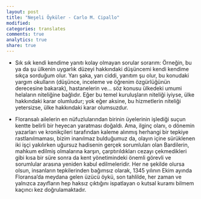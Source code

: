 ```yaml
---
layout: post
title: "Neşeli Öyküler - Carlo M. Cipallo"
modified:
categories: translates
comments: true
analytics: true
share: true
---
```


-   Sık sık kendi kendime yanıtı kolay olmayan sorular sorarım: 
Örneğin, bu ya da şu ülkenin uygarlık düzeyi hakkındaki düşüncemi kendi kendime 
sıkça sorduğum olur. Yarı şaka, yarı ciddi, yanıtım şu olur, bu konudaki yargım 
okulların (düşünce, inceleme ve öğrenim özgürlüğünün derecesine bakarak), 
hastanelerin ve… söz konusu ülkedeki umumi helaların niteliğine bağlıdır. 
Eğer bu temel kuruluşların niteliği iyiyse, ülke hakkındaki karar olumludur; 
yok eğer aksine, bu hizmetlerin niteliği yetersizse, ülke hakkındaki karar olumsuzdur.

-   Floransalı ailelerin en nüfuzlularından birinin üyelerinin işlediği suçun 
kentte belirli bir heyecan yaratması doğaldı. Ama, ilginç olanı, o dönemin yazarları ve 
kronikçileri tarafından kaleme alınmış herhangi bir tepkiye rastlanılmaması, bizim inanılmaz 
bulduğumuz da, olayın içine sürüklenen iki işçi yakılırken uğursuz hadisenin gerçek sorumluları 
olan Bardilerin, mahkum edilmiş olmalarına karşın, çarptırıldıkları cezayı çekmedikleri 
gibi kısa bir süre sonra da kent yönetimindeki önemli görevli ve sorumlular arasına yeniden 
kabul edilmeleridir. Her ne şekilde olursa olsun, insanların tepkilerinden bağımsız olarak, 
1345 yılının Ekim ayında Floransa’da meydana gelen üzücü öykü, son tahlilde, her zaman ve 
yalnızca zayıfların hep haksız çıktığını ispatlayan o kutsal kuramı bilmem kaçıncı kez doğrulamaktadır.

